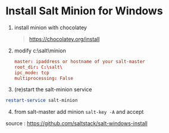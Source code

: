 # Install Salt Minion for Windows

1. install minion with chocolatey 
   > https://chocolatey.org/install
2. modify c:\salt\minion
    ```conf
    master: ipaddress or hostname of your salt-master
    root_dir: C:\salt\
    ipc_mode: tcp
    multiprocessing: False
    ```
3. (re)start the salt-minion service
```powershell
restart-service salt-minion
```
4. from salt-master add minion
`salt-key -A` and accept

source : https://github.com/saltstack/salt-windows-install
